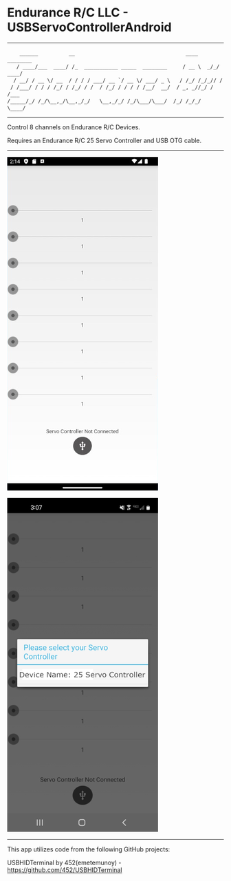 # Endurance R/C LLC - USBServoControllerAndroid
-----------------------------------------------------------------------------------------
        ______          __                                    ____     ________
       / ____/___  ____/ /_  ___________ _____  ________     / __ \  _/_/ ____/
      / __/ / __ \/ __  / / / / ___/ __ `/ __ \/ ___/ _ \   / /_/ /_/_// /     
     / /___/ / / / /_/ / /_/ / /  / /_/ / / / / /__/  __/  / _, _//_/ / /___   
    /_____/_/ /_/\__,_/\__,_/_/   \__,_/_/ /_/\___/\___/  /_/ /_/_/   \____/   

-----------------------------------------------------------------------------------------

Control 8 channels on Endurance R/C Devices.

Requires an Endurance R/C 25 Servo Controller and USB OTG cable.

-----------------------------------------------------------------------------------------

![alt text](https://github.com/endurancerc/USBServoControllerAndroid/blob/master/USBServoControllerAndroid_screencap.jpg?raw=true)

![alt text](https://github.com/endurancerc/USBServoControllerAndroid/blob/master/USBServoControllerAndroid_select.jpg?raw=true)

-----------------------------------------------------------------------------------------

This app utilizes code from the following GitHub projects: 

USBHIDTerminal by 452(emetemunoy) - https://github.com/452/USBHIDTerminal
